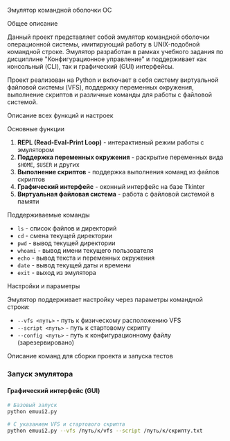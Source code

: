 Эмулятор командной оболочки ОС

Общее описание

Данный проект представляет собой эмулятор командной оболочки операционной системы, имитирующий работу в UNIX-подобной командной строке. Эмулятор разработан в рамках учебного задания по дисциплине "Конфигурационное управление" и поддерживает как консольный (CLI), так и графический (GUI) интерфейсы.

Проект реализован на Python и включает в себя систему виртуальной файловой системы (VFS), поддержку переменных окружения, выполнение скриптов и различные команды для работы с файловой системой.

Описание всех функций и настроек

Основные функции

1. **REPL (Read-Eval-Print Loop)** - интерактивный режим работы с эмулятором
2. **Поддержка переменных окружения** - раскрытие переменных вида `$HOME`, `$USER` и других
3. **Выполнение скриптов** - поддержка выполнения команд из файлов скриптов
4. **Графический интерфейс** - оконный интерфейс на базе Tkinter
5. **Виртуальная файловая система** - работа с файловой системой в памяти

Поддерживаемые команды

- `ls` - список файлов и директорий
- `cd` - смена текущей директории
- `pwd` - вывод текущей директории
- `whoami` - вывод имени текущего пользователя
- `echo` - вывод текста и переменных окружения
- `date` - вывод текущей даты и времени
- `exit` - выход из эмулятора

Настройки и параметры

Эмулятор поддерживает настройку через параметры командной строки:

- `--vfs <путь>` - путь к физическому расположению VFS
- `--script <путь>` - путь к стартовому скрипту
- `--config <путь>` - путь к конфигурационному файлу (зарезервировано)

Описание команд для сборки проекта и запуска тестов

### Запуск эмулятора

#### Графический интерфейс (GUI)

```bash
# Базовый запуск
python emuui2.py

# С указанием VFS и стартового скрипта
python emuui2.py --vfs /путь/к/vfs --script /путь/к/скрипту.txt
